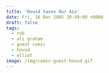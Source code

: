 ```yaml
---
title: 'Housd Saves Our Ass'
date: Fri, 16 Dec 2005 20:49:00 +0000
draft: false
tags:
  - rob
  - ali graham
  - guest comic
  - housd
  - elliot
image: /img/comic-guest-housd.gif
---
```


